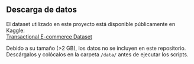## Descarga de datos

El dataset utilizado en este proyecto está disponible públicamente en Kaggle:  
[Transactional E-commerce Dataset](https://www.kaggle.com/datasets/bytadit/transactional-ecommerce)

Debido a su tamaño (>2 GB), los datos no se incluyen en este repositorio.  
Descárgalos y colócalos en la carpeta `/data/` antes de ejecutar los scripts.
